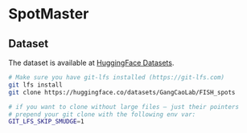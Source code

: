 # SpotMaster

## Dataset

The dataset is available at [HuggingFace Datasets](https://huggingface.co/datasets/GangCaoLab/FISH_spots).

```bash
# Make sure you have git-lfs installed (https://git-lfs.com)
git lfs install
git clone https://huggingface.co/datasets/GangCaoLab/FISH_spots

# if you want to clone without large files – just their pointers
# prepend your git clone with the following env var:
GIT_LFS_SKIP_SMUDGE=1
```

